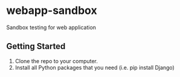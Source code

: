 # webapp-sandbox
Sandbox testing for web application

## Getting Started

1. Clone the repo to your computer.  
2. Install all Python packages that you need (i.e. pip install Django)
